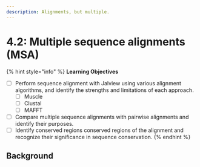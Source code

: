 ```yaml
---
description: Alignments, but multiple.
---
```


# 4.2: Multiple sequence alignments (MSA)

{% hint style="info" %}
**Learning Objectives**

* [ ] Perform sequence alignment with Jalview using various alignment algorithms, and identify the strengths and limitations of each approach.
  * [ ] Muscle
  * [ ] Clustal
  * [ ] MAFFT
* [ ] Compare multiple sequence alignments with pairwise alignments and identify their purposes.
* [ ] Identify conserved regions conserved regions of the alignment and recognize their significance in sequence conservation.
{% endhint %}

## Background
